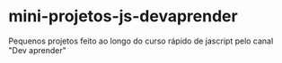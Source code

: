 # mini-projetos-js-devaprender
 Pequenos projetos feito ao longo do curso rápido de jascript pelo canal "Dev aprender"
